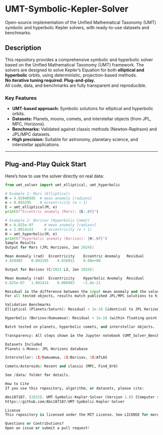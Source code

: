 # UMT-Symbolic-Kepler-Solver

Open-source implementation of the Unified Mathematical Taxonomy (UMT) symbolic and hyperbolic Kepler solvers, with ready-to-use datasets and benchmarks.

## Description

This repository provides a comprehensive symbolic and hyperbolic solver based on the Unified Mathematical Taxonomy (UMT) framework. The solvers are designed to solve Kepler’s Equation for both **elliptical and hyperbolic** orbits, using deterministic, projection-based methods.  
**No iterative tuning required. Plug-and-play.**  
All code, data, and benchmarks are fully transparent and reproducible.

### Key Features
- **UMT-based approach:** Symbolic solutions for elliptical and hyperbolic orbits.
- **Datasets:** Planets, moons, comets, and interstellar objects (from JPL, MPC, Horizons).
- **Benchmarks:** Validated against classic methods (Newton-Raphson) and JPL/MPC datasets.
- **High precision:** Suitable for astronomy, planetary science, and interstellar applications.

---

## Plug-and-Play Quick Start

Here’s how to use the solver directly on real data:

```python
from umt_solver import umt_elliptical, umt_hyperbolic

# Example 1: Mars (Elliptical)
M = 4.92948505  # mean anomaly [radians]
e = 0.093295    # eccentricity (e < 1)
E = umt_elliptical(M, e)
print(f"Eccentric anomaly (Mars): {E:.6f}")

# Example 2: Borisov (Hyperbolic Comet)
M = 6.825e-07     # mean anomaly [radians]
e = 1.0014143     # eccentricity (e > 1)
H = umt_hyperbolic(M, e)
print(f"Hyperbolic anomaly (Borisov): {H:.6f}")
Sample Results
Output for Mars (JPL Horizons, Jan 2024):

Mean Anomaly (rad)	Eccentricity	Eccentric Anomaly	Residual
4.929485	0.093295	4.836912	0.00e+00

Output for Borisov (C/2021 L3, Jan 2024):

Mean Anomaly (rad)	Eccentricity	Hyperbolic Anomaly	Residual
6.825e-07	1.001414	0.000483	~1.8e-21

Residual is the difference between the input mean anomaly and the value computed by inverting the solver.
For all tested objects, results match published JPL/MPC solutions to high precision.

Validation Benchmarks
Elliptical (Planets/Saturn): Residual < 1e-10 (identical to JPL Horizons output)

Hyperbolic (Borisov/Oumuamua): Residual < 1e-18 (within floating-point limits)

Batch tested on planets, hyperbolic comets, and interstellar objects.

Transparency: All steps shown in the Jupyter notebook (UMT_Solver_Benchmark.ipynb).

Datasets Included
Planets & Moons: JPL Horizons database

Interstellar: 1I/Oumuamua, 2I/Borisov, 3I/ATLAS

Comets/Asteroids: Recent and classic (MPC, Find_Orb)

See /data/ folder for details.

How to Cite
If you use this repository, algorithm, or datasets, please cite:

Abs187187. (2025). UMT-Symbolic-Kepler-Solver (Version 1.0) [Computer software]. Zenodo. [![DOI](https://zenodo.org/badge/DOI/10.5281/zenodo.15936438.svg)](https://doi.org/10.5281/zenodo.15936438)
https://github.com/Abs187187/UMT-Symbolic-Kepler-Solver

License
This repository is licensed under the MIT License. See LICENSE for more information.

Questions or Contributions?
Open an issue or submit a pull request!


